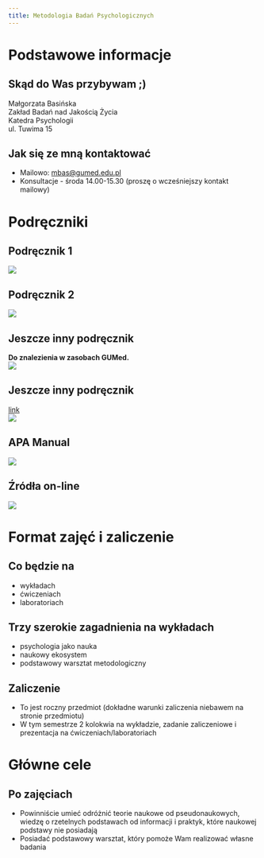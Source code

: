 ```yaml
---
title: Metodologia Badań Psychologicznych
---
```


# Podstawowe informacje

## Skąd do Was przybywam ;)

Małgorzata Basińska  
Zakład Badań nad Jakością Życia  
Katedra Psychologii  
ul. Tuwima 15

## Jak się ze mną kontaktować

- Mailowo: mbas@gumed.edu.pl
- Konsultacje - środa 14.00-15.30 (proszę o wcześniejszy kontakt mailowy)

# Podręczniki

## Podręcznik 1

![](img/z01shaug.png)

## Podręcznik 2

![](img/z01brzezinski.png)

## Jeszcze inny podręcznik

**Do znalezienia w zasobach GUMed.**  
![](img/w01joy.png)


## Jeszcze inny podręcznik

[link](https://opentextbc.ca/introductiontopsychology/)  
![](https://opentextbc.ca/introductiontopsychology/wp-content/uploads/sites/9/2020/01/OTB012-02-INTRO-PSYC-1stCDN-2018-COVER-STORE3-350x453.jpg)

## APA Manual

![](img/z01apa.jpeg)

## Źródła on-line

![](img/w01_leek.png)


# Format zajęć i zaliczenie

## Co będzie na

- wykładach
- ćwiczeniach
- laboratoriach

## Trzy szerokie zagadnienia na wykładach

- psychologia jako nauka
- naukowy ekosystem
- podstawowy warsztat metodologiczny

## Zaliczenie

- To jest roczny przedmiot (dokładne warunki zaliczenia niebawem na stronie przedmiotu)
- W tym semestrze 2 kolokwia na wykładzie, zadanie zaliczeniowe i prezentacja na ćwiczeniach/laboratoriach

# Główne cele

## Po zajęciach

- Powinniście umieć odróżnić teorie naukowe od pseudonaukowych, wiedzę o rzetelnych podstawach od informacji i praktyk, które naukowej podstawy nie posiadają
- Posiadać podstawowy warsztat, który pomoże Wam realizować własne badania






